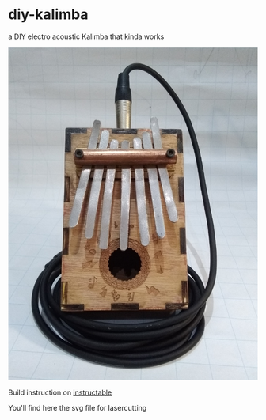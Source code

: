 # diy-kalimba

a DIY electro acoustic Kalimba that kinda works

![picture of the kalimba](images/results/kalimba_front.jpg)


Build instruction on [instructable](https://www.instructables.com/DIY-Electro-Acoustic-Kalimba/)


You'll find here the svg file for lasercutting